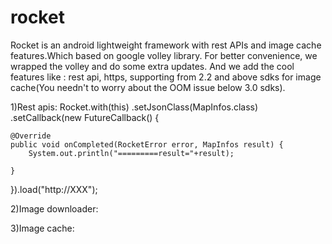 rocket
======

Rocket is an android lightweight framework with rest APIs and image cache features.Which based on google volley library.
For better convenience, we wrapped the volley and do some extra updates. And we add the cool features like : rest api, 
https, supporting from 2.2 and above sdks for image cache(You needn't to worry about the OOM issue below 3.0 sdks). 


1)Rest apis:
Rocket.with(this)
.setJsonClass(MapInfos.class)
.setCallback(new FutureCallback<MapInfos>() {

	@Override
	public void onCompleted(RocketError error, MapInfos result) {
		System.out.println("=========result="+result);
				
	}
}).load("http://XXX");
		
		
2)Image downloader:











3)Image cache:
